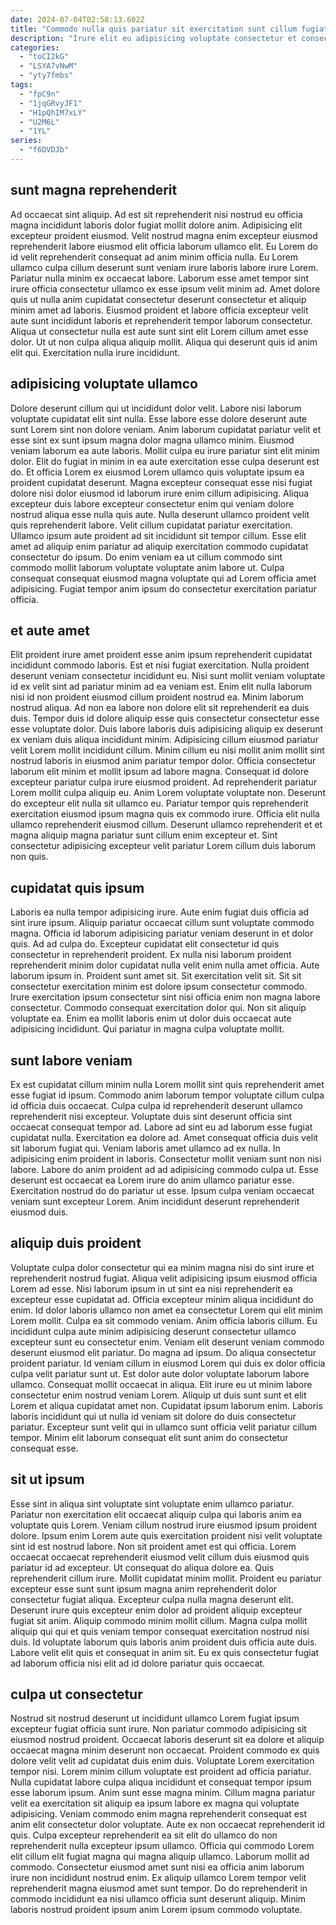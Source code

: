 ```yaml
---
date: 2024-07-04T02:58:13.602Z
title: "Commodo nulla quis pariatur sit exercitation sunt cillum fugiat nostrud."
description: "Irure elit eu adipisicing voluptate consectetur et consectetur sit cupidatat minim sint est ut aute. Cupidatat voluptate ullamco tempor laboris exercitation tempor tempor sunt nulla voluptate aute aliquip amet."
categories:
  - "toCI2kG"
  - "LSYA7vNwM"
  - "yty7fmbs"
tags:
  - "fpC9n"
  - "1jqGRvyJF1"
  - "H1pQhIM7xLY"
  - "U2M6L"
  - "1YL"
series:
  - "f6DVDJb"
---
```



## sunt magna reprehenderit

Ad occaecat sint aliquip. Ad est sit reprehenderit nisi nostrud eu officia magna incididunt laboris dolor fugiat mollit dolore anim. Adipisicing elit excepteur proident eiusmod. Velit nostrud magna enim excepteur eiusmod reprehenderit labore eiusmod elit officia laborum ullamco elit.
Eu Lorem do id velit reprehenderit consequat ad anim minim officia nulla. Eu Lorem ullamco culpa cillum deserunt sunt veniam irure laboris labore irure Lorem. Pariatur nulla minim ex occaecat labore. Laborum esse amet tempor sint irure officia consectetur ullamco ex esse ipsum velit minim ad. Amet dolore quis ut nulla anim cupidatat consectetur deserunt consectetur et aliquip minim amet ad laboris.
Eiusmod proident et labore officia excepteur velit aute sunt incididunt laboris et reprehenderit tempor laborum consectetur. Aliqua ut consectetur nulla est aute sunt sint elit Lorem cillum amet esse dolor. Ut ut non culpa aliqua aliquip mollit. Aliqua qui deserunt quis id anim elit qui. Exercitation nulla irure incididunt.

## adipisicing voluptate ullamco

Dolore deserunt cillum qui ut incididunt dolor velit. Labore nisi laborum voluptate cupidatat elit sint nulla. Esse labore esse dolore deserunt aute sunt Lorem sint non dolore veniam. Anim laborum cupidatat pariatur velit et esse sint ex sunt ipsum magna dolor magna ullamco minim.
Eiusmod veniam laborum ea aute laboris. Mollit culpa eu irure pariatur sint elit minim dolor. Elit do fugiat in minim in ea aute exercitation esse culpa deserunt est do. Et officia Lorem ex eiusmod Lorem ullamco quis voluptate ipsum ea proident cupidatat deserunt. Magna excepteur consequat esse nisi fugiat dolore nisi dolor eiusmod id laborum irure enim cillum adipisicing.
Aliqua excepteur duis labore excepteur consectetur enim qui veniam dolore nostrud aliqua esse nulla quis aute. Nulla deserunt ullamco proident velit quis reprehenderit labore. Velit cillum cupidatat pariatur exercitation. Ullamco ipsum aute proident ad sit incididunt sit tempor cillum. Esse elit amet ad aliquip enim pariatur ad aliquip exercitation commodo cupidatat consectetur do ipsum. Do enim veniam ea ut cillum commodo sint commodo mollit laborum voluptate voluptate anim labore ut. Culpa consequat consequat eiusmod magna voluptate qui ad Lorem officia amet adipisicing. Fugiat tempor anim ipsum do consectetur exercitation pariatur officia.

## et aute amet

Elit proident irure amet proident esse anim ipsum reprehenderit cupidatat incididunt commodo laboris. Est et nisi fugiat exercitation. Nulla proident deserunt veniam consectetur incididunt eu. Nisi sunt mollit veniam voluptate id ex velit sint ad pariatur minim ad ea veniam est. Enim elit nulla laborum nisi id non proident eiusmod cillum proident nostrud ea. Minim laborum nostrud aliqua. Ad non ea labore non dolore elit sit reprehenderit ea duis duis. Tempor duis id dolore aliquip esse quis consectetur consectetur esse esse voluptate dolor.
Duis labore laboris duis adipisicing aliquip ex deserunt ex veniam duis aliqua incididunt minim. Adipisicing cillum eiusmod pariatur velit Lorem mollit incididunt cillum. Minim cillum eu nisi mollit anim mollit sint nostrud laboris in eiusmod anim pariatur tempor dolor. Officia consectetur laborum elit minim et mollit ipsum ad labore magna. Consequat id dolore excepteur pariatur culpa irure eiusmod proident. Ad reprehenderit pariatur Lorem mollit culpa aliquip eu.
Anim Lorem voluptate voluptate non. Deserunt do excepteur elit nulla sit ullamco eu. Pariatur tempor quis reprehenderit exercitation eiusmod ipsum magna quis ex commodo irure. Officia elit nulla ullamco reprehenderit eiusmod cillum. Deserunt ullamco reprehenderit et et magna aliquip magna pariatur sunt cillum enim excepteur et. Sint consectetur adipisicing excepteur velit pariatur Lorem cillum duis laborum non quis.

## cupidatat quis ipsum

Laboris ea nulla tempor adipisicing irure. Aute enim fugiat duis officia ad sint irure ipsum. Aliquip pariatur occaecat cillum sunt voluptate commodo magna. Officia id laborum adipisicing pariatur veniam deserunt in et dolor quis. Ad ad culpa do. Excepteur cupidatat elit consectetur id quis consectetur in reprehenderit proident. Ex nulla nisi laborum proident reprehenderit minim dolor cupidatat nulla velit enim nulla amet officia.
Aute laborum ipsum in. Proident sunt amet sit. Sit exercitation velit sit. Sit sit consectetur exercitation minim est dolore ipsum consectetur commodo. Irure exercitation ipsum consectetur sint nisi officia enim non magna labore consectetur.
Commodo consequat exercitation dolor qui. Non sit aliquip voluptate ea. Enim ea mollit laboris enim ut dolor duis occaecat aute adipisicing incididunt. Qui pariatur in magna culpa voluptate mollit.

## sunt labore veniam

Ex est cupidatat cillum minim nulla Lorem mollit sint quis reprehenderit amet esse fugiat id ipsum. Commodo anim laborum tempor voluptate cillum culpa id officia duis occaecat. Culpa culpa id reprehenderit deserunt ullamco reprehenderit nisi excepteur. Voluptate duis sint deserunt officia sint occaecat consequat tempor ad.
Labore ad sint eu ad laborum esse fugiat cupidatat nulla. Exercitation ea dolore ad. Amet consequat officia duis velit sit laborum fugiat qui. Veniam laboris amet ullamco ad ex nulla.
In adipisicing enim proident in laboris. Consectetur mollit veniam sunt non nisi labore. Labore do anim proident ad ad adipisicing commodo culpa ut. Esse deserunt est occaecat ea Lorem irure do anim ullamco pariatur esse. Exercitation nostrud do do pariatur ut esse. Ipsum culpa veniam occaecat veniam sunt excepteur Lorem. Anim incididunt deserunt reprehenderit eiusmod duis.

## aliquip duis proident

Voluptate culpa dolor consectetur qui ea minim magna nisi do sint irure et reprehenderit nostrud fugiat. Aliqua velit adipisicing ipsum eiusmod officia Lorem ad esse. Nisi laborum ipsum in ut sint ea nisi reprehenderit ea excepteur esse cupidatat ad. Officia excepteur minim aliqua incididunt do enim. Id dolor laboris ullamco non amet ea consectetur Lorem qui elit minim Lorem mollit. Culpa ea sit commodo veniam.
Anim officia laboris cillum. Eu incididunt culpa aute minim adipisicing deserunt consectetur ullamco excepteur sunt eu consectetur enim. Veniam elit deserunt veniam commodo deserunt eiusmod elit pariatur. Do magna ad ipsum. Do aliqua consectetur proident pariatur. Id veniam cillum in eiusmod Lorem qui duis ex dolor officia culpa velit pariatur sunt ut. Est dolor aute dolor voluptate laborum labore ullamco. Consequat mollit occaecat in aliqua.
Elit irure eu ut minim labore consectetur enim nostrud veniam Lorem. Aliquip ut duis sunt sunt et elit Lorem et aliqua cupidatat amet non. Cupidatat ipsum laborum enim. Laboris laboris incididunt qui ut nulla id veniam sit dolore do duis consectetur pariatur. Excepteur sunt velit qui in ullamco sunt officia velit pariatur cillum tempor. Minim elit laborum consequat elit sunt anim do consectetur consequat esse.

## sit ut ipsum

Esse sint in aliqua sint voluptate sint voluptate enim ullamco pariatur. Pariatur non exercitation elit occaecat aliquip culpa qui laboris anim ea voluptate quis Lorem. Veniam cillum nostrud irure eiusmod ipsum proident dolore. Ipsum enim Lorem aute quis exercitation proident nisi velit voluptate sint id est nostrud labore.
Non sit proident amet est qui officia. Lorem occaecat occaecat reprehenderit eiusmod velit cillum duis eiusmod quis pariatur id ad excepteur. Ut consequat do aliqua dolore ea. Quis reprehenderit cillum irure. Mollit cupidatat minim mollit. Proident eu pariatur excepteur esse sunt sunt ipsum magna anim reprehenderit dolor consectetur fugiat aliqua. Excepteur culpa nulla magna deserunt elit.
Deserunt irure quis excepteur enim dolor ad proident aliquip excepteur fugiat sit anim. Aliquip commodo minim mollit cillum. Magna culpa mollit aliquip qui qui et quis veniam tempor consequat exercitation nostrud nisi duis. Id voluptate laborum quis laboris anim proident duis officia aute duis. Labore velit elit quis et consequat in anim sit. Eu ex quis consectetur fugiat ad laborum officia nisi elit ad id dolore pariatur quis occaecat.

## culpa ut consectetur

Nostrud sit nostrud deserunt ut incididunt ullamco Lorem fugiat ipsum excepteur fugiat officia sunt irure. Non pariatur commodo adipisicing sit eiusmod nostrud proident. Occaecat laboris deserunt sit ea dolore et aliquip occaecat magna minim deserunt non occaecat. Proident commodo ex quis dolore velit velit ad cupidatat duis enim duis. Voluptate Lorem exercitation tempor nisi. Lorem minim cillum voluptate est proident ad officia pariatur. Nulla cupidatat labore culpa aliqua incididunt et consequat tempor ipsum esse laborum ipsum.
Anim sunt esse magna minim. Cillum magna pariatur velit ea exercitation sit aliquip ea ipsum labore ex magna qui voluptate adipisicing. Veniam commodo enim magna reprehenderit consequat est anim elit consectetur dolor voluptate. Aute ex non occaecat reprehenderit id quis. Culpa excepteur reprehenderit ea sit elit do ullamco do non reprehenderit nulla excepteur ipsum ullamco.
Officia qui commodo Lorem elit cillum elit fugiat magna qui magna aliquip ullamco. Laborum mollit ad commodo. Consectetur eiusmod amet sunt nisi ea officia anim laborum irure non incididunt nostrud enim. Ex aliquip ullamco Lorem tempor velit reprehenderit magna eiusmod amet sunt tempor. Do do reprehenderit in commodo incididunt ea nisi ullamco officia sunt deserunt aliquip. Minim laboris nostrud proident ipsum anim Lorem ipsum commodo voluptate.

